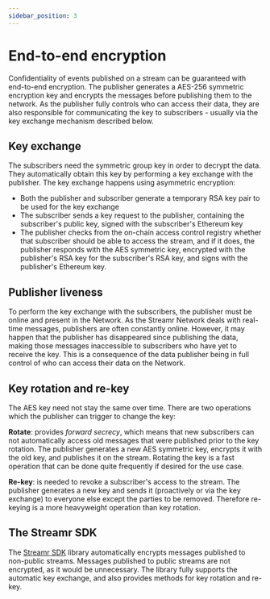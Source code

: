 ```yaml
---
sidebar_position: 3
---
```


# End-to-end encryption
Confidentiality of events published on a stream can be guaranteed with end-to-end encryption. The publisher generates a AES-256 symmetric encryption key and encrypts the messages before publishing them to the network. As the publisher fully controls who can access their data, they are also responsible for communicating the key to subscribers - usually via the key exchange mechanism described below.

## Key exchange
The subscribers need the symmetric group key in order to decrypt the data. They automatically obtain this key by performing a key exchange with the publisher. The key exchange happens using asymmetric encryption:

-   Both the publisher and subscriber generate a temporary RSA key pair to be used for the key exchange
-   The subscriber sends a key request to the publisher, containing the subscriber's public key, signed with the subscriber's Ethereum key
-   The publisher checks from the on-chain access control registry whether that subscriber should be able to access the stream, and if it does, the publisher responds with the AES symmetric key, encrypted with the publisher's RSA key for the subscriber's RSA key, and signs with the publisher's Ethereum key.

## Publisher liveness
To perform the key exchange with the subscribers, the publisher must be online and present in the Network. As the Streamr Network deals with real-time messages, publishers are often constantly online. However, it may happen that the publisher has disappeared since publishing the data, making those messages inaccessible to subscribers who have yet to receive the key. This is a consequence of the data publisher being in full control of who can access their data on the Network.

## Key rotation and re-key
The AES key need not stay the same over time. There are two operations which the publisher can trigger to change the key:

**Rotate**: provides _forward secrecy_, which means that new subscribers can not automatically access old messages that were published prior to the key rotation. The publisher generates a new AES symmetric key, encrypts it with the old key, and publishes it on the stream. Rotating the key is a fast operation that can be done quite frequently if desired for the use case.

**Re-key**: is needed to revoke a subscriber's access to the stream. The publisher generates a new key and sends it (proactively or via the key exchange) to everyone else except the parties to be removed. Therefore re-keying is a more heavyweight operation than key rotation.

## The Streamr SDK
The [Streamr SDK](https://www.npmjs.com/package/@streamr/node) library automatically encrypts messages published to non-public streams. Messages published to public streams are not encrypted, as it would be unnecessary. The library fully supports the automatic key exchange, and also provides methods for key rotation and re-key.
